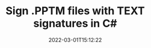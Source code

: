 ---
############################# Static ############################
layout: "auto-gen"
date: 2022-03-01T15:12:22
draft: false
otherformats: pdf doc docx docm dot dotm dotx odt ott rtf xls xlsx xlsm xlsb csv ods ots xltx xltm ppt pptx pps ppsx odp otp potx potm ppsm png jpg bmp gif tif tiff svg webp wmf
breadcrumb: Create TEXT signature on PPTM for C#

############################# Head ############################
head_title: "Adding TEXT signatures in a PPTM file with C#"
head_description: "Put TEXT Signature on PPTM file for .NET using a few lines of code. Use the GroupDocs Document Signature API to sign dozens file formats."

############################# Header ############################
title: "Sign .PPTM files with TEXT signatures in C#"
description: "How to add TEXT Signature with a few lines of .NET code"
bg_image: "https://cms.admin.containerize.com/templates/aspose/App_Themes/V3/images/bg/header1.png"
bg_overlay: false
button:
    enable: true

############################# SubMenu ############################
submenu:
    enable: true

    left:
        img_alt: "GroupDocs.Signature for .NET"
        image: "https://cms.admin.containerize.com/templates/groupdocs/images/product-logos/90x90-noborder/groupdocs-signature-net.png"
        product: "GroupDocs.Signature"
        platform: ".NET"



############################# About ############################
about:
    enable: true
    title: "About GroupDocs.Signature for .NET API"
    content: |
        [GroupDocs.Signature for .NET](https://products.groupdocs.com/signature/net/) is a advanced .NET API to electronically sign digital documents using various signature types such as text, image, barcode, QR-code, stamp, form-field and metadata. Users can load, edit, validate, save, remove, preview and search digital signatures within PDF, Microsoft Word, Excel worksheets, PowerPoint presentations, Adobe Photoshop, metafiles and image file formats, with additional support for customizing signature properties as needed.
    

overview:
    enable: true
    title: "Overview API"
    content: |
        Sign your PPTM files with TEXT signatures using .NET easily. You can use just a couple of C# code lines in any platform of your choice like - Windows, Linux, macOS.
        You can put TEXT on PPTM file in a very convenient way and for free. Besides that it is possible to sign PPTM files using advanced TEXT options. 
        
        There are a lot of options features to sign PPTM which you may use for your purposes:

        * TEXT position on the page can be set up as absolutely as relatively;;
        * One TEXT signature may be placed on specified pages of multi-page documents;;
        * A lot of additional signature features like color, size, border etc. are available..
        
        There are also saving options for signed PPTM file:

        * after signing file might be saved with other supported format;
        * furthermore file can be encrypted with password or saved to memory stream.

        Signing PPTM files with TEXT provides vast amount opportunities for users. Moreover there is no need for any additional software installed - like MS Office, Open Office, Adobe Acrobat Reader etc.


############################# Steps ############################
steps:
    enable: true
    title_left: "Steps to sign PPTM with TEXT in C#"
    content_left: |
        [GroupDocs.Signature for .NET](https://products.groupdocs.com/signature/net/) provides ability to sign PPTM documents with TEXT signatures quick and easily.
        
        * Create an instance of Signature class providing PPTM file supposed to signing as path or memory stream
        * Instantiate SignOptions class and set all demanded data.
        * Invoke the Signature.Sign passing output PPTM file or memory stream

    title_right: "System Requirements"
    content_right: |
        Documents signing with GroupDocs.Signature for .NET can be performed in just a few simple steps. Our APIs are supported on all major platforms and operating systems. Before executing the code below, make sure you have the following prerequisites installed on your system.

        * Operating systems: Microsoft Windows, Linux, MacOS
        * Development environments: Microsoft Visual Studio, Xamarin, MonoDevelop
        * Frameworks: .NET Framework, .NET Standard, .NET Core, Mono
        * Get the latest GroupDocs.Signature for .NET from [Nuget](https://www.nuget.org/packages/groupdocs.signature)
         
    code: |
        ```csharp    
                
        // Set up input PPTM file
        string filePath = "input.pptm";
        // Set up output file
        string outputFilePath = "output.pptm";

        // Instantiate Signature for input file
        using (GroupDocs.Signature.Signature signature = new GroupDocs.Signature.Signature(filePath))
        {
                //Provide sign options
                TextSignOptions options = new TextSignOptions("John Smith")
                {
                    // set signature position
                    Left = 50,
                    Top = 200,
                };

                // sign PPTM document
                SignResult result = signature.Sign(outputFilePath, options);
        }

        ```

demos:
    enable: true
    title: "Signing PPTM documents with TEXT Live Demo"
    content: |
       Sign PPTM file with TEXT signature right now by visiting the [GroupDocs.Signature App](https://products.groupdocs.app/signature/family) website. Free online demo waiting for you.
          

############################# More Formats ############################
more_formats:
    enable: true
    title: "Signing Other Document Formats with TEXT using C#"
    content: |
        .NET TEXT signatures management API for documents and images. Add TEXT signatures to some of the popular file formats as stated below.
    format: 
        # format loop
        - name: "Add e-Signatures to PDF"
          link: "/signature/net/SIGN/TEXT/pdf/"
          description: "Adobe Portable Document Format"

        # format loop
        - name: "Add e-Signatures to DOC"
          link: "/signature/net/SIGN/TEXT/doc/"
          description: "Microsoft Word Document"

        # format loop
        - name: "Add e-Signatures to DOCX"
          link: "/signature/net/SIGN/TEXT/docx/"
          description: "Microsoft Word Open XML Document"

        # format loop
        - name: "Add e-Signatures to DOCM"
          link: "/signature/net/SIGN/TEXT/docm/"
          description: "Microsoft Word Macro-Enabled Document"

        # format loop
        - name: "Add e-Signatures to DOT"
          link: "/signature/net/SIGN/TEXT/dot/"
          description: "Microsoft Word Document Template"

        # format loop
        - name: "Add e-Signatures to DOTM"
          link: "/signature/net/SIGN/TEXT/dotm/"
          description: "Microsoft Word Macro-Enabled Template"

        # format loop
        - name: "Add e-Signatures to DOTX"
          link: "/signature/net/SIGN/TEXT/dotx/"
          description: "Word Open XML Document Template"

        # format loop
        - name: "Add e-Signatures to ODT"
          link: "/signature/net/SIGN/TEXT/odt/"
          description: "Open Document Text"

        # format loop
        - name: "Add e-Signatures to OTT"
          link: "/signature/net/SIGN/TEXT/ott/"
          description: "OpenDocument Text Template"

        # format loop
        - name: "Add e-Signatures to RTF"
          link: "/signature/net/SIGN/TEXT/rtf/"
          description: "Rich text format"

        # format loop
        - name: "Add e-Signatures to XLS"
          link: "/signature/net/SIGN/TEXT/xls/"
          description: "Microsoft Excel Binary File Format"

        # format loop
        - name: "Add e-Signatures to XLSX"
          link: "/signature/net/SIGN/TEXT/xlsx/"
          description: "Microsoft Excel Open XML Spreadsheet"

        # format loop
        - name: "Add e-Signatures to XLSM"
          link: "/signature/net/SIGN/TEXT/xlsm/"
          description: "Microsoft Excel Macro-Enabled Spreadsheet"

        # format loop
        - name: "Add e-Signatures to XLSB"
          link: "/signature/net/SIGN/TEXT/xlsb/"
          description: "Microsoft Excel Binary Worksheet"

        # format loop
        - name: "Add e-Signatures to CSV"
          link: "/signature/net/SIGN/TEXT/csv/"
          description: "Comma-separated values Worksheet"

        # format loop
        - name: "Add e-Signatures to ODS"
          link: "/signature/net/SIGN/TEXT/ods/"
          description: "Open Document Spreadsheet"

        # format loop
        - name: "Add e-Signatures to OTS"
          link: "/signature/net/SIGN/TEXT/ots/"
          description: "OpenDocument Spreadsheet Template"

        # format loop
        - name: "Add e-Signatures to XLTX"
          link: "/signature/net/SIGN/TEXT/xltx/"
          description: "Microsoft Excel template"

        # format loop
        - name: "Add e-Signatures to XLTM"
          link: "/signature/net/SIGN/TEXT/xltm/"
          description: "Microsoft Excel macro-enabled template"

        # format loop
        - name: "Add e-Signatures to PPT"
          link: "/signature/net/SIGN/TEXT/ppt/"
          description: "PowerPoint Presentation"

        # format loop
        - name: "Add e-Signatures to PPTX"
          link: "/signature/net/SIGN/TEXT/pptx/"
          description: "PowerPoint Open XML Presentation"

        # format loop
        - name: "Add e-Signatures to PPS"
          link: "/signature/net/SIGN/TEXT/pps/"
          description: "Microsoft PowerPoint 97-2003 Slide Show"

        # format loop
        - name: "Add e-Signatures to PPSX"
          link: "/signature/net/SIGN/TEXT/ppsx/"
          description: "PowerPoint Open XML Slide Show"                              

        # format loop
        - name: "Add e-Signatures to ODP"
          link: "/signature/net/SIGN/TEXT/odp/"
          description: "OpenDocument Presentation"

        # format loop
        - name: "Add e-Signatures to OTP"
          link: "/signature/net/SIGN/TEXT/otp/"
          description: "OpenDocument Presentation Template"

        # format loop
        - name: "Add e-Signatures to POTX"
          link: "/signature/net/SIGN/TEXT/potx/"
          description: "PowerPoint template presentation" 

        # format loop
        - name: "Add e-Signatures to POTM"
          link: "/signature/net/SIGN/TEXT/potm/"
          description: "PowerPoint template with support for Macros" 
          
        # format loop
        - name: "Add e-Signatures to PPTM"
          link: "/signature/net/SIGN/TEXT/pptm/"
          description: "PowerPoint macro-enabled Presentation" 

        # format loop
        - name: "Add e-Signatures to PPSM"
          link: "/signature/net/SIGN/TEXT/ppsm/"
          description: "PowerPoint Macro-enabled Slide Show" 

        # format loop
        - name: "Add e-Signatures to PNG"
          link: "/signature/net/SIGN/TEXT/png/"
          description: "Portable Network Graphic"

        # format loop
        - name: "Add e-Signatures to JPG"
          link: "/signature/net/SIGN/TEXT/jpg/"
          description: "JPEG Image"

        # format loop
        - name: "Add e-Signatures to BMP"
          link: "/signature/net/SIGN/TEXT/bmp/"
          description: "Bitmap File Format"

        # format loop
        - name: "Add e-Signatures to GIF"
          link: "/signature/net/SIGN/TEXT/gif/"
          description: "Graphics Interchange Format"

        # format loop
        - name: "Add e-Signatures to TIFF"
          link: "/signature/net/SIGN/TEXT/tif/"
          description: "Tagged Image File Format"

        # format loop
        - name: "Add e-Signatures to SVG"
          link: "/signature/net/SIGN/TEXT/svg/"
          description: "Scalable Vector Graphics"

        # format loop
        - name: "Add e-Signatures to WEBP"
          link: "/signature/net/SIGN/TEXT/webp/"
          description: "WebP Image"

        # format loop
        - name: "Add e-Signatures to WMF"
          link: "/signature/net/SIGN/TEXT/wmf/"
          description: "Windows Metafile"   
       
       
back_to_top:
    enable: true
---
